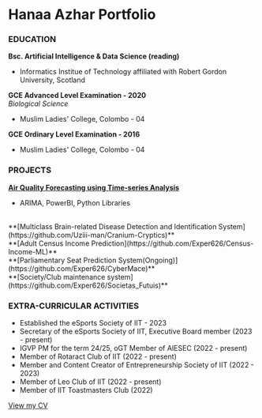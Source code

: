# Hanaa Azhar Portfolio

### EDUCATION 
 **Bsc. Artificial Intelligence & Data Science (reading)**
 - Informatics Institue of Technology affiliated with Robert Gordon University, Scotland

 **GCE Advanced Level Examination - 2020**
 <br> *Biological Science*
 - Muslim Ladies' College, Colombo - 04

**GCE Ordinary Level Examination - 2016**
- Muslim Ladies' College, Colombo - 04

### PROJECTS
**[Air Quality Forecasting using Time-series Analysis](https://github.com/Exper626/Air-Quality-DE)** <br>
- ARIMA, PowerBI, Python Libraries
<br>
**[Multiclass Brain-related Disease Detection and Identification System](https://github.com/Uziii-man/Cranium-Cryptics)**
<br>
**[Adult Census Income Prediction](https://github.com/Exper626/Census-Income-ML)**
<br>
**[Parliamentary Seat Prediction System(Ongoing)](https://github.com/Exper626/CyberMace)**
<br>
**[Society/Club maintenance system](https://github.com/Exper626/Societas_Futuis)**

### EXTRA-CURRICULAR ACTIVITIES
- Established the eSports Society of IIT - 2023
- Secretary of the eSports Society of IIT, Executive Board member (2023 - present)
- IGVP PM for the term 24/25, oGT Member of AIESEC (2022 - present)
- Member of Rotaract Club of IIT (2022 - present)
- Member and Content Creator of Entrepreneurship Society of IIT (2022 - 2023)
- Member of Leo Club of IIT (2022 - present)
- Member of IIT Toastmasters Club (2022)

[View my CV](assets/Hanaa_Azhar_resume.pdf)
